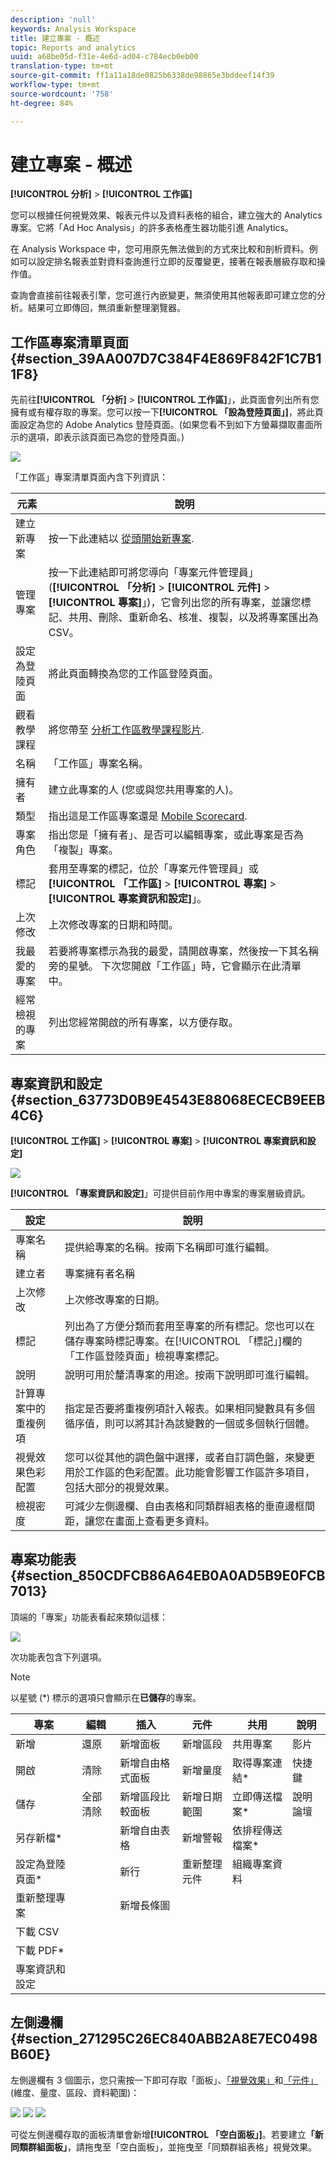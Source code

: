 ```yaml
---
description: 'null'
keywords: Analysis Workspace
title: 建立專案 - 概述
topic: Reports and analytics
uuid: a68be05d-f31e-4e6d-ad04-c784ecb0eb00
translation-type: tm+mt
source-git-commit: ff1a11a18de0825b6338de98865e3bddeef14f39
workflow-type: tm+mt
source-wordcount: '758'
ht-degree: 84%

---
```



# 建立專案 - 概述

**[!UICONTROL 分析]** > **[!UICONTROL 工作區]**

您可以根據任何視覺效果、報表元件以及資料表格的組合，建立強大的 Analytics 專案。它將「Ad Hoc Analysis」的許多表格產生器功能引進 Analytics。

在 Analysis Workspace 中，您可用原先無法做到的方式來比較和剖析資料。例如可以設定排名報表並對資料查詢進行立即的反覆變更，接著在報表層級存取和操作值。

查詢會直接前往報表引擎，您可進行內嵌變更，無須使用其他報表即可建立您的分析。結果可立即傳回，無須重新整理瀏覽器。

## 工作區專案清單頁面 {#section_39AA007D7C384F4E869F842F1C7B11F8}

先前往&#x200B;**[!UICONTROL 「分析]** > **[!UICONTROL 工作區]**」，此頁面會列出所有您擁有或有權存取的專案。您可以按一下&#x200B;**[!UICONTROL 「設為登陸頁面」]**，將此頁面設定為您的 Adobe Analytics 登陸頁面。(如果您看不到如下方螢幕擷取畫面所示的選項，即表示該頁面已為您的登陸頁面。)

![](assets/sample-project.png)

「工作區」專案清單頁面內含下列資訊：

| 元素 | 說明 |
|---|---|
| 建立新專案 | 按一下此連結以 [從頭開始新專案](/help/analysis-workspace/home.md). |
| 管理專案 | 按一下此連結即可將您導向「專案元件管理員」(**[!UICONTROL 「分析]** > **[!UICONTROL 元件]** > **[!UICONTROL 專案]**」)，它會列出您的所有專案，並讓您標記、共用、刪除、重新命名、核准、複製，以及將專案匯出為 CSV。 |
| 設定為登陸頁面 | 將此頁面轉換為您的工作區登陸頁面。 |
| 觀看教學課程 | 將您帶至 [分析工作區教學課程影片](https://docs.adobe.com/content/help/en/analytics-learn/tutorials/analysis-workspace/analysis-workspace-basics/analysis-workspace-introduction.html). |
| 名稱 | 「工作區」專案名稱。 |
| 擁有者 | 建立此專案的人 (您或與您共用專案的人)。 |
| 類型 | 指出這是工作區專案還是 [Mobile Scorecard](https://docs.adobe.com/content/help/zh-Hant/analytics/analyze/mobapp/home.html). |
| 專案角色 | 指出您是「擁有者」、是否可以編輯專案，或此專案是否為「複製」專案。 |
| 標記 | 套用至專案的標記，位於「專案元件管理員」或&#x200B;**[!UICONTROL 「工作區]** > **[!UICONTROL 專案]** > **[!UICONTROL 專案資訊和設定]**」。 |
| 上次修改 | 上次修改專案的日期和時間。 |
| 我最愛的專案 | 若要將專案標示為我的最愛，請開啟專案，然後按一下其名稱旁的星號。 下次您開啟「工作區」時，它會顯示在此清單中。 |
| 經常檢視的專案 | 列出您經常開啟的所有專案，以方便存取。 |

## 專案資訊和設定 {#section_63773D0B9E4543E88068ECECB9EEB4C6}

**[!UICONTROL 工作區]** > **[!UICONTROL 專案]** > **[!UICONTROL 專案資訊和設定]**

![](assets/projectinfo.png)

**[!UICONTROL 「專案資訊和設定]**」可提供目前作用中專案的專案層級資訊。

| 設定 | 說明 |
|---|---|
| 專案名稱 | 提供給專案的名稱。按兩下名稱即可進行編輯。 |
| 建立者 | 專案擁有者名稱 |
| 上次修改 | 上次修改專案的日期。 |
| 標記 | 列出為了方便分類而套用至專案的所有標記。您也可以在儲存專案時標記專案。在[!UICONTROL 「標記」]欄的「工作區登陸頁面」檢視專案標記。 |
| 說明 | 說明可用於釐清專案的用途。按兩下說明即可進行編輯。 |
| 計算專案中的重複例項 | 指定是否要將重複例項計入報表。如果相同變數具有多個循序值，則可以將其計為該變數的一個或多個執行個體。 |
| 視覺效果色彩配置 | 您可以從其他的調色盤中選擇，或者自訂調色盤，來變更用於工作區的色彩配置。此功能會影響工作區許多項目，包括大部分的視覺效果。 |
| 檢視密度 | 可減少左側邊欄、自由表格和同類群組表格的垂直邊框間距，讓您在畫面上查看更多資料。 |

## 專案功能表 {#section_850CDFCB86A64EB0A0AD5B9E0FCB7013}

頂端的「專案」功能表看起來類似這樣：

![](assets/new-project-menus.png)

次功能表包含下列選項。

>[!NOTE]
>
>以星號 (*) 標示的選項只會顯示在&#x200B;**已儲存**&#x200B;的專案。

| 專案 | 編輯 | 插入 | 元件 | 共用 | 說明 |
|---|---|---|---|---|---|
| 新增 | 還原 | 新增面板 | 新增區段 | 共用專案 | 影片 |
| 開啟 | 清除 | 新增自由格式面板 | 新增量度 | 取得專案連結* | 快捷鍵 |
| 儲存 | 全部清除 | 新增區段比較面板 | 新增日期範圍 | 立即傳送檔案* | 說明論壇 |
| 另存新檔* |  | 新增自由表格 | 新增警報 | 依排程傳送檔案* |  |
| 設定為登陸頁面* |  | 新行 | 重新整理元件 | 組織專案資料 |  |
| 重新整理專案 |  | 新增長條圖 |  |  |  |
| 下載 CSV |  |  |  |  |  |
| 下載 PDF* |  |  |  |  |  |
| 專案資訊和設定 |  |  |  |  |  |

## 左側邊欄 {#section_271295C26EC840ABB2A8E7EC0498B60E}

左側邊欄有 3 個圖示，您只需按一下即可存取「面板」、[「視覺效果」](/help/analysis-workspace/visualizations/freeform-analysis-visualizations.md)和[「元件」](/help/components/overview.md)(維度、量度、區段、資料範圍)：

![](assets/panels.png) ![](assets/visualizations.png) ![](assets/components.png)

可從左側邊欄存取的面板清單會新增&#x200B;**[!UICONTROL 「空白面板」]**。若要建立&#x200B;**「新同類群組面板」**，請拖曳至「空白面板」，並拖曳至「同類群組表格」視覺效果。
